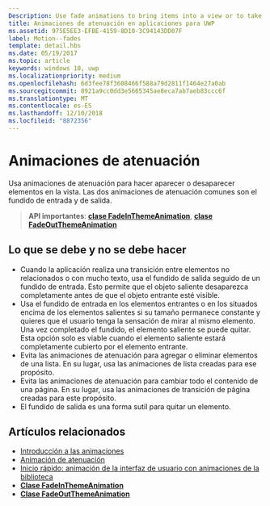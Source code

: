 ```yaml
---
Description: Use fade animations to bring items into a view or to take items out of a view. The two common fade animations are fade-in and fade-out.
title: Animaciones de atenuación en aplicaciones para UWP
ms.assetid: 975E5EE3-EFBE-4159-8D10-3C94143DD07F
label: Motion--fades
template: detail.hbs
ms.date: 05/19/2017
ms.topic: article
keywords: windows 10, uwp
ms.localizationpriority: medium
ms.openlocfilehash: 6d3fee78f3608466f588a79d2811f1464e27a0ab
ms.sourcegitcommit: 8921a9cc0dd3e5665345ae8eca7ab7aeb83ccc6f
ms.translationtype: MT
ms.contentlocale: es-ES
ms.lasthandoff: 12/10/2018
ms.locfileid: "8872356"
---
```

# <a name="fade-animations"></a>Animaciones de atenuación



Usa animaciones de atenuación para hacer aparecer o desaparecer elementos en la vista. Las dos animaciones de atenuación comunes son el fundido de entrada y de salida.

> **API importantes**: [**clase FadeInThemeAnimation**](https://msdn.microsoft.com/library/windows/apps/br210298), [**clase FadeOutThemeAnimation**](https://msdn.microsoft.com/library/windows/apps/br210302)


## <a name="dos-and-donts"></a>Lo que se debe y no se debe hacer


-   Cuando la aplicación realiza una transición entre elementos no relacionados o con mucho texto, usa el fundido de salida seguido de un fundido de entrada. Esto permite que el objeto saliente desaparezca completamente antes de que el objeto entrante esté visible.
-   Usa el fundido de entrada en los elementos entrantes o en los situados encima de los elementos salientes si su tamaño permanece constante y quieres que el usuario tenga la sensación de mirar al mismo elemento. Una vez completado el fundido, el elemento saliente se puede quitar. Esta opción solo es viable cuando el elemento saliente estará completamente cubierto por el elemento entrante.
-   Evita las animaciones de atenuación para agregar o eliminar elementos de una lista. En su lugar, usa las animaciones de lista creadas para ese propósito.
-   Evita las animaciones de atenuación para cambiar todo el contenido de una página. En su lugar, usa las animaciones de transición de página creadas para este propósito.
-   El fundido de salida es una forma sutil para quitar un elemento.
## <a name="related-articles"></a>Artículos relacionados

* [Introducción a las animaciones](https://msdn.microsoft.com/library/windows/apps/mt187350)
* [Animación de atenuación](https://msdn.microsoft.com/library/windows/apps/xaml/jj649429)
* [Inicio rápido: animación de la interfaz de usuario con animaciones de la biblioteca](https://msdn.microsoft.com/library/windows/apps/xaml/hh452703)
* [**Clase FadeInThemeAnimation**](https://msdn.microsoft.com/library/windows/apps/br210298)
* [**Clase FadeOutThemeAnimation**](https://msdn.microsoft.com/library/windows/apps/br210302)

 

 




